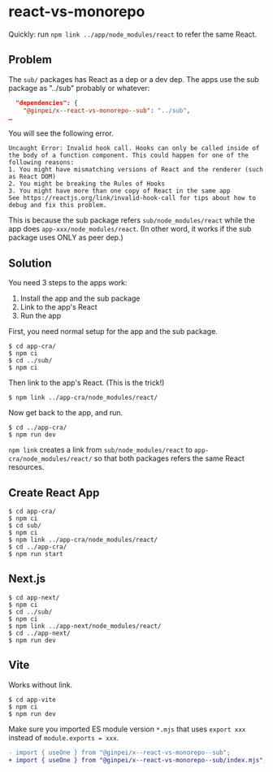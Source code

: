 # react-vs-monorepo

Quickly: run `npm link ../app/node_modules/react` to refer the same React.

## Problem

The `sub/` packages has React as a dep or a dev dep. The apps use the sub package as "../sub" probably or whatever:

```json
  "dependencies": {
    "@ginpei/x--react-vs-monorepo--sub": "../sub",
…
```

You will see the following error.

```
Uncaught Error: Invalid hook call. Hooks can only be called inside of the body of a function component. This could happen for one of the following reasons:
1. You might have mismatching versions of React and the renderer (such as React DOM)
2. You might be breaking the Rules of Hooks
3. You might have more than one copy of React in the same app
See https://reactjs.org/link/invalid-hook-call for tips about how to debug and fix this problem.
```

This is because the sub package refers `sub/node_modules/react` while the app does `app-xxx/node_modules/react`. (In other word, it works if the sub package uses ONLY as peer dep.)

## Solution

You need 3 steps to the apps work:

1. Install the app and the sub package
2. Link to the app's React
3. Run the app

First, you need normal setup for the app and the sub package.

```console
$ cd app-cra/
$ npm ci
$ cd ../sub/
$ npm ci
```

Then link to the app's React. (This is the trick!)

```console
$ npm link ../app-cra/node_modules/react/
```

Now get back to the app, and run.

```console
$ cd ../app-cra/
$ npm run dev
```

`npm link` creates a link from `sub/node_modules/react` to `app-cra/node_modules/react/` so that both packages refers the same React resources.

## Create React App

```console
$ cd app-cra/
$ npm ci
$ cd sub/
$ npm ci
$ npm link ../app-cra/node_modules/react/
$ cd ../app-cra/
$ npm run start
```

## Next.js


```console
$ cd app-next/
$ npm ci
$ cd ../sub/
$ npm ci
$ npm link ../app-next/node_modules/react/
$ cd ../app-next/
$ npm run dev
```

## Vite

Works without link.

```console
$ cd app-vite
$ npm ci
$ npm run dev
```

Make sure you imported ES module version `*.mjs` that uses `export xxx` instead of `module.exports = xxx`.

```diff
- import { useOne } from "@ginpei/x--react-vs-monorepo--sub";
+ import { useOne } from "@ginpei/x--react-vs-monorepo--sub/index.mjs";
```
